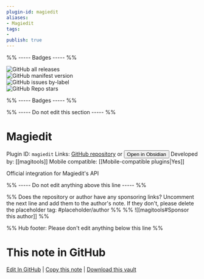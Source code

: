 ```yaml
---
plugin-id: magiedit
aliases:
- Magiedit
tags: 
- 
publish: true
---
```


%% ----- Badges ----- %%

![GitHub all releases](https://img.shields.io/github/downloads/magitools/magiedit-obsidian/total?color=573E7A&logo=github&style=for-the-badge)   
![GitHub manifest version](https://img.shields.io/github/manifest-json/v/magitools/magiedit-obsidian?color=573E7A&logo=github&style=for-the-badge)   
![GitHub issues by-label](https://img.shields.io/github/issues/magitools/magiedit-obsidian/help%20wanted?color=573E7A&logo=github&style=for-the-badge)   
![GitHub Repo stars](https://img.shields.io/github/stars/magitools/magiedit-obsidian?color=573E7A&logo=github&style=for-the-badge)

%% ----- Badges ----- %%

%% ----- Do not edit this section ----- %%

# Magiedit

Plugin ID: `magiedit`
Links: [GitHub repository](https://github.com/magitools/magiedit-obsidian) or [<button id=HH>Open in Obsidian</button>](obsidian://show-plugin?id=magiedit)
Developed by: [[magitools]]
Mobile compatible: [[Mobile-compatible plugins|Yes]]

Official integration for Magiedit's API

%% ----- Do not edit anything above this line ----- %% 

%% Does the repository or author have any sponsoring links? Uncomment the next line and add them to the author's note. If they don't, please delete the placeholder tag: #placeholder/author %%
%% ![[magitools#Sponsor this author]] %%

%% Hub footer: Please don't edit anything below this line %%

# This note in GitHub

<span class="git-footer">[Edit In GitHub](https://github.dev/obsidian-community/obsidian-hub/blob/main/02%20-%20Community%20Expansions/02.05%20All%20Community%20Expansions/Plugins/magiedit.md "git-hub-edit-note") | [Copy this note](https://raw.githubusercontent.com/obsidian-community/obsidian-hub/main/02%20-%20Community%20Expansions/02.05%20All%20Community%20Expansions/Plugins/magiedit.md "git-hub-copy-note") | [Download this vault](https://github.com/obsidian-community/obsidian-hub/archive/refs/heads/main.zip "git-hub-download-vault") </span>
